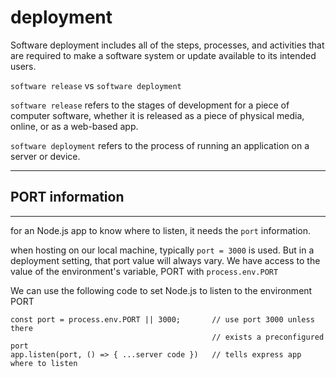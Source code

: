 # deployment
Software deployment includes all of the steps, processes, and activities that are required to make a software system or update available to its intended users.

`software release` vs `software deployment`

`software release` refers to the stages of development for a piece of computer software, whether it is released as a piece of physical media, online, or as a web-based app.

`software deployment` refers to the process of running an application on a server or device.  

--------------------
## PORT information
--------------------
for an Node.js app to know where to listen, it needs the `port` information.

when hosting on our local machine, typically `port = 3000` is used.  But in a deployment setting, that port value will always vary.  We have access to the value of the environment's variable, PORT with `process.env.PORT`

We can use the following code to set Node.js to listen to the environment PORT 
```
const port = process.env.PORT || 3000;       // use port 3000 unless there
                                             // exists a preconfigured port
app.listen(port, () => { ...server code })   // tells express app where to listen
```